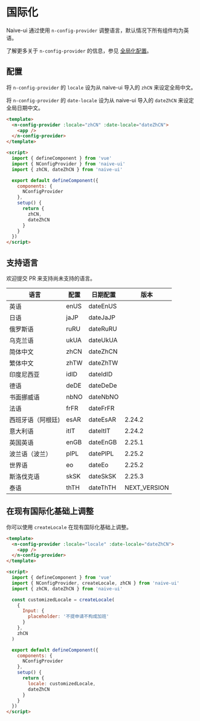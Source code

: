 <!--anchor:on-->

# 国际化

Naive-ui 通过使用 `n-config-provider` 调整语言，默认情况下所有组件均为英语。

了解更多关于 `n-config-provider` 的信息，参见 [全局化配置](../components/config-provider)。

## 配置

将 `n-config-provider` 的 `locale` 设为从 naive-ui 导入的 `zhCN` 来设定全局中文。

将 `n-config-provider` 的 `date-locale` 设为从 naive-ui 导入的 `dateZhCN` 来设定全局日期中文。

```html
<template>
  <n-config-provider :locale="zhCN" :date-locale="dateZhCN">
    <app />
  </n-config-provider>
</template>

<script>
  import { defineComponent } from 'vue'
  import { NConfigProvider } from 'naive-ui'
  import { zhCN, dateZhCN } from 'naive-ui'

  export default defineComponent({
    components: {
      NConfigProvider
    },
    setup() {
      return {
        zhCN,
        dateZhCN
      }
    }
  })
</script>
```

## 支持语言

欢迎提交 PR 来支持尚未支持的语言。

| 语言              | 配置 | 日期配置 | 版本         |
| ----------------- | ---- | -------- | ------------ |
| 英语              | enUS | dateEnUS |              |
| 日语              | jaJP | dateJaJP |              |
| 俄罗斯语          | ruRU | dateRuRU |              |
| 乌克兰语          | ukUA | dateUkUA |              |
| 简体中文          | zhCN | dateZhCN |              |
| 繁体中文          | zhTW | dateZhTW |              |
| 印度尼西亚        | idID | dateIdID |              |
| 德语              | deDE | dateDeDe |              |
| 书面挪威语        | nbNO | dateNbNO |              |
| 法语              | frFR | dateFrFR |              |
| 西班牙语（阿根廷) | esAR | dateEsAR | 2.24.2       |
| 意大利语          | itIT | dateItIT | 2.24.2       |
| 英国英语          | enGB | dateEnGB | 2.25.1       |
| 波兰语（波兰）    | plPL | datePlPL | 2.25.2       |
| 世界语            | eo   | dateEo   | 2.25.2       |
| 斯洛伐克语        | skSK | dateSkSK | 2.25.3       |
| 泰语              | thTH | dateThTH | NEXT_VERSION |

## 在现有国际化基础上调整

你可以使用 `createLocale` 在现有国际化基础上调整。

```html
<template>
  <n-config-provider :locale="locale" :date-locale="dateZhCN">
    <app />
  </n-config-provider>
</template>

<script>
  import { defineComponent } from 'vue'
  import { NConfigProvider, createLocale, zhCN } from 'naive-ui'
  import { zhCN, dateZhCN } from 'naive-ui'

  const customizedLocale = createLocale(
    {
      Input: {
        placeholder: '不提申请不构成加班'
      }
    },
    zhCN
  )

  export default defineComponent({
    components: {
      NConfigProvider
    },
    setup() {
      return {
        locale: customizedLocale,
        dateZhCN
      }
    }
  })
</script>
```
